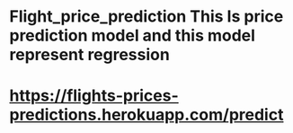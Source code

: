 # Flight_price_prediction This Is price prediction model and this model represent regression

# https://flights-prices-predictions.herokuapp.com/predict
